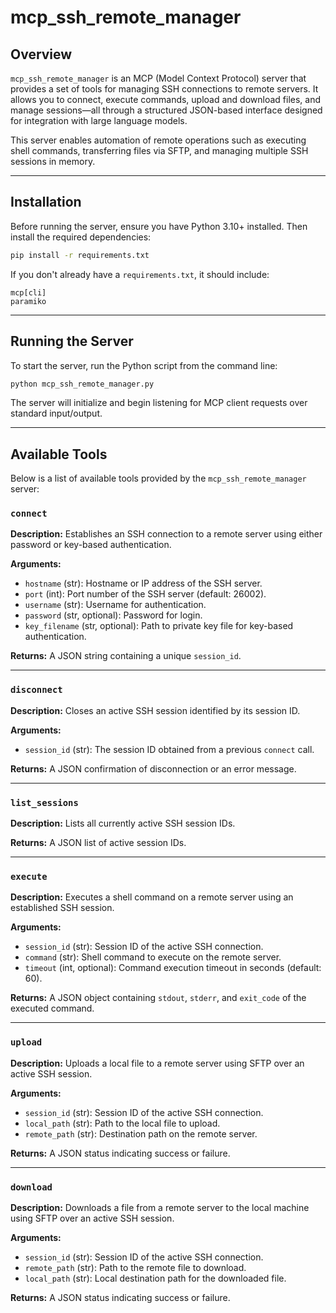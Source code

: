 # mcp_ssh_remote_manager

## Overview

`mcp_ssh_remote_manager` is an MCP (Model Context Protocol) server that provides a set of tools for managing SSH connections to remote servers. It allows you to connect, execute commands, upload and download files, and manage sessions—all through a structured JSON-based interface designed for integration with large language models.

This server enables automation of remote operations such as executing shell commands, transferring files via SFTP, and managing multiple SSH sessions in memory.

---

## Installation

Before running the server, ensure you have Python 3.10+ installed. Then install the required dependencies:

```bash
pip install -r requirements.txt
```

If you don't already have a `requirements.txt`, it should include:

```
mcp[cli]
paramiko
```

---

## Running the Server

To start the server, run the Python script from the command line:

```bash
python mcp_ssh_remote_manager.py
```

The server will initialize and begin listening for MCP client requests over standard input/output.

---

## Available Tools

Below is a list of available tools provided by the `mcp_ssh_remote_manager` server:

### `connect`

**Description:** Establishes an SSH connection to a remote server using either password or key-based authentication.

**Arguments:**
- `hostname` (str): Hostname or IP address of the SSH server.
- `port` (int): Port number of the SSH server (default: 26002).
- `username` (str): Username for authentication.
- `password` (str, optional): Password for login.
- `key_filename` (str, optional): Path to private key file for key-based authentication.

**Returns:** A JSON string containing a unique `session_id`.

---

### `disconnect`

**Description:** Closes an active SSH session identified by its session ID.

**Arguments:**
- `session_id` (str): The session ID obtained from a previous `connect` call.

**Returns:** A JSON confirmation of disconnection or an error message.

---

### `list_sessions`

**Description:** Lists all currently active SSH session IDs.

**Returns:** A JSON list of active session IDs.

---

### `execute`

**Description:** Executes a shell command on a remote server using an established SSH session.

**Arguments:**
- `session_id` (str): Session ID of the active SSH connection.
- `command` (str): Shell command to execute on the remote server.
- `timeout` (int, optional): Command execution timeout in seconds (default: 60).

**Returns:** A JSON object containing `stdout`, `stderr`, and `exit_code` of the executed command.

---

### `upload`

**Description:** Uploads a local file to a remote server using SFTP over an active SSH session.

**Arguments:**
- `session_id` (str): Session ID of the active SSH connection.
- `local_path` (str): Path to the local file to upload.
- `remote_path` (str): Destination path on the remote server.

**Returns:** A JSON status indicating success or failure.

---

### `download`

**Description:** Downloads a file from a remote server to the local machine using SFTP over an active SSH session.

**Arguments:**
- `session_id` (str): Session ID of the active SSH connection.
- `remote_path` (str): Path to the remote file to download.
- `local_path` (str): Local destination path for the downloaded file.

**Returns:** A JSON status indicating success or failure.